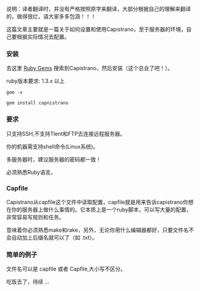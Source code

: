 说明：译者翻译时，并没有严格按照原字来翻译，大部分根据自己的理解来翻译的，做得很烂，请大家多多包涵！！！
  
这篇文章主要就是一篇关于如何设置和使用Capistrano，至于服务器的环境，自己要根据实际情况去配置。

### 安装

去这里 [Ruby Gems](http://rubygems.org/) 搜索到Capistrano，然后安装（这个总会了吧！）。

ruby版本要求: 1.3.x 以上

`gem -v`

`gem install capnistrano`

### 要求
  
只支持SSH,不支持Tlent和FTP去连接远程服务器。

你的机器需支持shell命令(Linux系统)。

多服务器时，建议服务器的密码都一致！
  
必须熟悉Ruby语言。

### Capfile

Capistrano从capfile这个文件中读取配置，capfile就是用来告诉capistrano你想在你的服务器上做什么事情的。它本质上是一个ruby脚本，可以写大量的配置，非常容易写规则和任务。

意味着你必须熟悉make和rake，另外，无论你用什么编辑器都好，只要文件名不会自动加上后缀名就可以了（如 .txt）。

### 简单的例子




文件名可以是 capfile 或者 Capfile,大小写不区分。



  吃饭去了，待续 ...